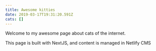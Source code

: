 ```yaml
---
title: Awesome kitties
date: 2019-03-17T19:31:20.591Z
cats: []
---
```

Welcome to my awesome page about cats of the internet.

This page is built with NextJS, and content is managed in Netlify CMS
